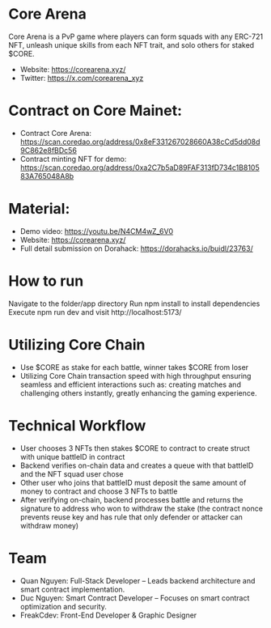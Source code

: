 # Core Arena
Core Arena is a PvP game where players can form squads with any ERC-721 NFT, unleash unique skills from each NFT trait, and solo others for staked $CORE.

* Website: https://corearena.xyz/
* Twitter: https://x.com/corearena_xyz

# Contract on Core Mainet:
* Contract Core Arena: https://scan.coredao.org/address/0x8eF331267028660A38cCd5dd08d9C862e8fBDc56
* Contract minting NFT for demo: https://scan.coredao.org/address/0xa2C7b5aD89FAF313fD734c1B810583A765048A8b

# Material:
* Demo video: https://youtu.be/N4CM4wZ_6V0
* Website: https://corearena.xyz/
* Full detail submission on Dorahack: https://dorahacks.io/buidl/23763/

# How to run
Navigate to the folder/app directory
Run npm install to install dependencies
Execute npm run dev and visit http://localhost:5173/

# Utilizing Core Chain
* Use $CORE as stake for each battle, winner takes $CORE from loser
* Utilizing Core Chain transaction speed with high throughput ensuring seamless and efficient interactions such as: creating matches and challenging others instantly, greatly enhancing the gaming experience.

# Technical Workflow
* User chooses 3 NFTs then stakes $CORE to contract to create struct with unique battleID in contract
* Backend verifies on-chain data and creates a queue with that battleID and the NFT squad user chose
* Other user who joins that battleID must deposit the same amount of money to contract and choose 3 NFTs to battle
* After verifying on-chain, backend processes battle and returns the signature to address who won to withdraw the stake (the contract nonce prevents reuse key and has rule that only defender or attacker can withdraw money)

# Team
*  Quan Nguyen: Full-Stack Developer – Leads backend architecture and smart contract implementation.
*  Duc Nguyen: Smart Contract Developer – Focuses on smart contract optimization and security.
*  FreakCdev: Front-End Developer & Graphic Designer
